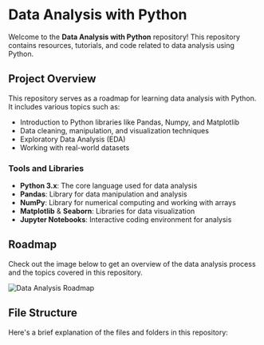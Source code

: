 # Data Analysis with Python

Welcome to the **Data Analysis with Python** repository! This repository contains resources, tutorials, and code related to data analysis using Python.

## Project Overview

This repository serves as a roadmap for learning data analysis with Python. It includes various topics such as:

- Introduction to Python libraries like Pandas, Numpy, and Matplotlib
- Data cleaning, manipulation, and visualization techniques
- Exploratory Data Analysis (EDA)
- Working with real-world datasets

### Tools and Libraries

- **Python 3.x**: The core language used for data analysis
- **Pandas**: Library for data manipulation and analysis
- **NumPy**: Library for numerical computing and working with arrays
- **Matplotlib** & **Seaborn**: Libraries for data visualization
- **Jupyter Notebooks**: Interactive coding environment for analysis

## Roadmap

Check out the image below to get an overview of the data analysis process and the topics covered in this repository.

![Data Analysis Roadmap](./Data-Analysis-with-Python-roadmap.jpg)

## File Structure

Here's a brief explanation of the files and folders in this repository:

